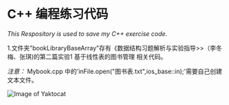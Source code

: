 # C++ 编程练习代码
*This Respository is used to save my C++ exercise code.*

1.文件夹"bookLibraryBaseArray"存有《数据结构习题解析与实验指导>>（李冬梅、张琪)的第二篇实验1 基于线性表的图书管理 相关代码。

*注意：* Mybook.cpp 中的'inFile.open("图书表.txt",ios_base::in);'需要自己创建文本文件。

![Image of Yaktocat](https://octodex.github.com/images/yaktocat.png)





